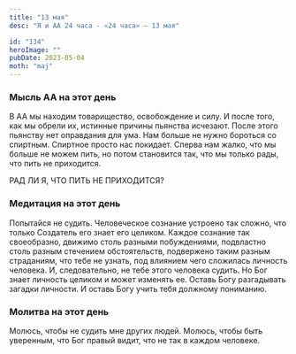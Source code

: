 ```yaml
---
title: "13 мая"
desc: "Я и АА 24 часа - «24 часа» — 13 мая"

id: "134"
heroImage: ""
pubDate: 2023-05-04
moth: "maj"
---
```


### Мысль АА на этот день

В АА мы находим товарищество, освобождение и силу. И после того, как мы обрели
их, истинные причины пьянства исчезают. После этого пьянству нет оправдания
для ума. Нам больше не нужно бороться со спиртным. Спиртное просто нас
покидает. Сперва нам жалко, что мы больше не можем пить, но потом становится
так, что мы только рады, что пить не приходится.

РАД ЛИ Я, ЧТО ПИТЬ НЕ ПРИХОДИТСЯ?

### Медитация на этот день

Попытайся не судить. Человеческое сознание устроено так сложно, что только
Создатель его знает его целиком. Каждое сознание так своеобразно, движимо
столь разными побуждениями, подвластно столь разным стечением обстоятельств,
подвержено таким разным страданиям, что тебе не узнать, под влиянием чего
сложилась личность человека. И, следовательно, не тебе этого человека судить.
Но Бог знает личность целиком и может изменять ее. Оставь Богу разгадывать
загадки личности. И оставь Богу учить тебя должному пониманию.

### Молитва на этот день

Молюсь, чтобы не судить мне других людей. Молюсь, чтобы быть уверенным, что
Бог правый видит, что не так в каждом человеке.
